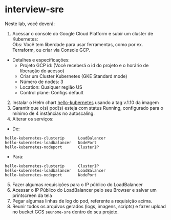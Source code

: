 # interview-sre

Neste lab, você deverá: 

1. Acessar o console do Google Cloud Platform e subir um cluster de Kubernetes: \
Obs: Você tem liberdade para usar ferramentas, como por ex. Terraform, ou criar via Console GCP.
- Detalhes e especificações:
  - Projeto GCP id: (Você receberá o id do projeto e o horário de liberação do acesso)
  - Criar um Cluster Kubernetes (GKE Standard mode)
  - Número de nodes: 3
  - Location: Qualquer região US
  - Control plane: Configs default
2. Instalar o Helm chart [hello-kubernetes](https://github.com/mercadobitcoin/interview-sre/tree/master/k8s/helm/hello-kubernetes) usando a tag v.1.10 da imagem
3. Garantir que o(s) pod(s) esteja com status Running, configurado para o mínimo de 4 instâncias no autoscaling.
4. Alterar os serviços:
- De:
```
hello-kubernetes-clusterip      LoadBalancer
hello-kubernetes-loadbalancer   NodePort
hello-kubernetes-nodeport       ClusterIP
```
- Para:
```
hello-kubernetes-clusterip      ClusterIP
hello-kubernetes-loadbalancer   LoadBalancer
hello-kubernetes-nodeport       NodePort
```

5. Fazer algumas requisições para o IP público do LoadBalancer
6. Acessar o IP Público do LoadBalancer pelo seu Browser e salvar um printscreen da tela
7. Pegar algumas linhas de log do pod, referente a requisição acima.
8. Reunir todos os arquivos gerados (logs, imagens, scripts) e fazer upload no bucket GCS `seunome-sre` dentro do seu projeto.
